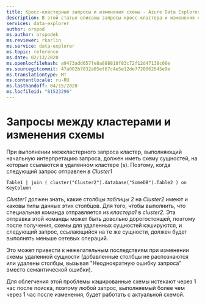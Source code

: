 ```yaml
---
title: Кросс-кластерные запросы и изменения схемы - Azure Data Explorer Документы Майкрософт
description: В этой статье описаны запросы кросс-кластера и изменения схем в Azure Data Explorer.
services: data-explorer
author: orspod
ms.author: orspodek
ms.reviewer: rkarlin
ms.service: data-explorer
ms.topic: reference
ms.date: 02/13/2020
ms.openlocfilehash: a9473add657fe8a888818f83c72f12d47138c00e
ms.sourcegitcommit: 47a002b7032a05ef67c4e5e12de7720062645e9e
ms.translationtype: MT
ms.contentlocale: ru-RU
ms.lasthandoff: 04/15/2020
ms.locfileid: "81523296"
---
```

# <a name="cross-cluster-queries-and-schema-changes"></a>Запросы между кластерами и изменения схемы 

При выполнении межкластерного запроса кластер, выполняющий начальную интерпретацию запроса, должен иметь схему сущностей, на которые ссылаются в удаленном кластере (s).
Поэтому, когда следующий запрос отправлен *в Cluster1*

```kusto
Table1 | join ( cluster("Cluster2").database("SomeDB").Table2 ) on KeyColumn
``` 

*Cluster1* должен знать, какие столбцы *таблицы 2* на *Cluster2* имеют и каковы типы данных этих столбцов. Для того, чтобы выполнить, что специальная команда отправляется из *кластера1* в *cluster2*.
Эта отправка этой команды может быть довольно дорогостоящей, поэтому после получения, схемы для удаленных сущностей кэшируются, и следующий запрос, ссылающийся на те же сущности, должен будет выполнять меньше сетевых операций.

Это может привести к нежелательным последствиям при изменении схемы удаленной сущности (добавленные столбцы не распознаются или удалены столбцы, вызывая "Неоднократную ошибку запроса" вместо семантической ошибки).

Для облегчения этой проблемы кэшированные схемы истекают через 1 час после поиска, поэтому любой запрос, выполняемый более чем через 1 час после изменения, будет работать с актуальной схемой.